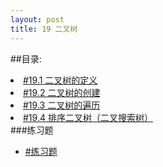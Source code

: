 ```yaml
---
layout: post
title: 19 二叉树
---
```

##目录:
<li> <a href="/post/19/19.1.html">#19.1 二叉树的定义</a></li>
<li> <a href="/post/19/19.2.html">#19.2 二叉树的创建</a> </li>
<li> <a href="/post/19/19.3.html">#19.3 二叉树的遍历</a> </li>
<li> <a href="/post/19/19.4.html">#19.4 排序二叉树（二叉搜索树）</a> </li>
###练习题
<ul>
<li> <a href="/post/19/practice19.html">#练习题</a> </li>
</ul>
